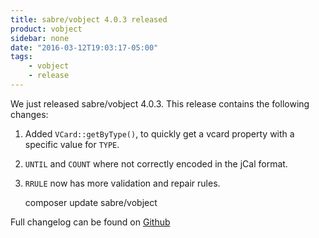 ```yaml
---
title: sabre/vobject 4.0.3 released
product: vobject 
sidebar: none
date: "2016-03-12T19:03:17-05:00"
tags:
    - vobject 
    - release
---
```


We just released sabre/vobject 4.0.3. This release contains the following
changes:

1. Added `VCard::getByType()`, to quickly get a vcard property with a specific
   value for `TYPE`.
2. `UNTIL` and `COUNT` where not correctly encoded in the jCal format.
3. `RRULE` now has more validation and repair rules.

    composer update sabre/vobject

Full changelog can be found on [Github][1]

[1]: https://github.com/fruux/sabre-vobject/blob/4.0.3/CHANGELOG.md
[2]: https://github.com/fruux/sabre-vobject/releases
